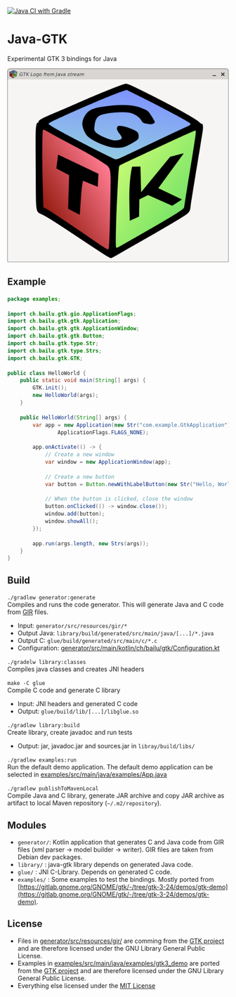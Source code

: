 [![Java CI with Gradle](https://github.com/bailuk/java-gtk/actions/workflows/gradle.yml/badge.svg)](https://github.com/bailuk/java-gtk/actions/workflows/gradle.yml)

# Java-GTK
Experimental GTK 3 bindings for Java

[![POC screenshot](screenshot.png)](examples/src/main/java/examples/ImageBridge.java)

## Example
```java
package examples;

import ch.bailu.gtk.gio.ApplicationFlags;
import ch.bailu.gtk.gtk.Application;
import ch.bailu.gtk.gtk.ApplicationWindow;
import ch.bailu.gtk.gtk.Button;
import ch.bailu.gtk.type.Str;
import ch.bailu.gtk.type.Strs;
import ch.bailu.gtk.GTK;

public class HelloWorld {
    public static void main(String[] args) {
        GTK.init();
        new HelloWorld(args);
    }   

    public HelloWorld(String[] args) {
        var app = new Application(new Str("com.example.GtkApplication"),
                ApplicationFlags.FLAGS_NONE);

        app.onActivate(() -> {
            // Create a new window
            var window = new ApplicationWindow(app);

            // Create a new button
            var button = Button.newWithLabelButton(new Str("Hello, World!"));

            // When the button is clicked, close the window
            button.onClicked(() -> window.close());
            window.add(button);
            window.showAll();
        });

        app.run(args.length, new Strs(args));
    }
}
```

## Build
`./gradlew generator:generate`  
Compiles and runs the code generator. This will generate Java and C code from [GIR](https://gi.readthedocs.io/en/latest/) files.
- Input: `generator/src/resources/gir/*`
- Output Java: `library/build/generated/src/main/java/[...]/*.java`
- Output C: `glue/build/generated/src/main/c/*.c`
- Configuration: [generator/src/main/kotlin/ch/bailu/gtk/Configuration.kt](generator/src/main/kotlin/ch/bailu/gtk/Configuration.kt)

`./gradelw library:classes`  
Compiles java classes and creates JNI headers

`make -C glue`  
Compile C code and generate C library
- Input: JNI headers and generated C code
- Output: `glue/build/lib/[...]/libglue.so`

`./gradlew library:build`  
Create library, create javadoc and run tests
- Output: jar, javadoc.jar and sources.jar in `libray/build/libs/` 

`./gradlew examples:run`  
Run the default demo application.
The default demo application can be selected in [examples/src/main/java/examples/App.java](examples/src/main/java/examples/App.java)

`./gradlew publishToMavenLocal`  
Compile Java and C library, generate JAR archive and copy JAR archive as artifact to local Maven repository (`~/.m2/repository`).

 
 ## Modules
 - `generator/`: Kotlin application that generates C and Java code from GIR files (xml parser -> model builder -> writer). GIR files are taken from Debian dev packages.
 - `library/`  : java-gtk library depends on generated Java code.
 - `glue/`     : JNI C-Library. Depends on generated C code.
 - `examples/` : Some examples to test the bindings. Mostly ported from [https://gitlab.gnome.org/GNOME/gtk/-/tree/gtk-3-24/demos/gtk-demo](https://gitlab.gnome.org/GNOME/gtk/-/tree/gtk-3-24/demos/gtk-demo).
 
 ## License
 - Files in [generator/src/resources/gir/](generator/src/resources/gir/) are comming from the [GTK project](https://gitlab.gnome.org/GNOME/gtk) and are therefore licensed under the GNU Library General Public License.
 - Examples in [examples/src/main/java/examples/gtk3_demo](examples/src/main/java/examples/gtk3_demo) are ported from the [GTK project](https://gitlab.gnome.org/GNOME/gtk/-/tree/gtk-3-24/demos/gtk-demo) and are therefore licensed under the GNU Library General Public License.   
 - Everything else licensed under the [MIT License](https://en.wikipedia.org/wiki/MIT_License)
